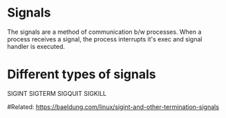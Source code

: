 # Signals
The signals are a method of communication b/w processes. When a process receives a signal, the process interrupts it's exec and signal handler is executed.

# Different types of signals
SIGINT SIGTERM SIGQUIT SIGKILL

#Related: https://baeldung.com/linux/sigint-and-other-termination-signals
